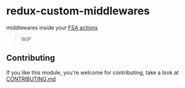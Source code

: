 # redux-custom-middlewares

middlewares inside your [FSA actions](https://github.com/acdlite/flux-standard-action)

> WIP

## Contributing
If you like this module, you're welcome for contributing,
take a look at [CONTRIBUTING.md](https://github.com/guillaumearm/redux-custom-middlewares/blob/master/CONTRIBUTING.md)
